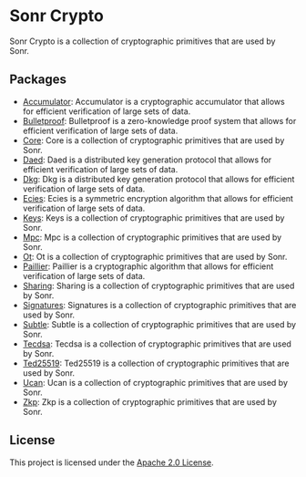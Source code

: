 # Sonr Crypto

Sonr Crypto is a collection of cryptographic primitives that are used by Sonr.

## Packages

- [Accumulator](./accumulator): Accumulator is a cryptographic accumulator that allows for efficient verification of large sets of data.
- [Bulletproof](./bulletproof): Bulletproof is a zero-knowledge proof system that allows for efficient verification of large sets of data.
- [Core](./core): Core is a collection of cryptographic primitives that are used by Sonr.
- [Daed](./daed): Daed is a distributed key generation protocol that allows for efficient verification of large sets of data.
- [Dkg](./dkg): Dkg is a distributed key generation protocol that allows for efficient verification of large sets of data.
- [Ecies](./ecies): Ecies is a symmetric encryption algorithm that allows for efficient verification of large sets of data.
- [Keys](./keys): Keys is a collection of cryptographic primitives that are used by Sonr.
- [Mpc](./mpc): Mpc is a collection of cryptographic primitives that are used by Sonr.
- [Ot](./ot): Ot is a collection of cryptographic primitives that are used by Sonr.
- [Paillier](./paillier): Paillier is a cryptographic algorithm that allows for efficient verification of large sets of data.
- [Sharing](./sharing): Sharing is a collection of cryptographic primitives that are used by Sonr.
- [Signatures](./signatures): Signatures is a collection of cryptographic primitives that are used by Sonr.
- [Subtle](./subtle): Subtle is a collection of cryptographic primitives that are used by Sonr.
- [Tecdsa](./tecdsa): Tecdsa is a collection of cryptographic primitives that are used by Sonr.
- [Ted25519](./ted25519): Ted25519 is a collection of cryptographic primitives that are used by Sonr.
- [Ucan](./ucan): Ucan is a collection of cryptographic primitives that are used by Sonr.
- [Zkp](./zkp): Zkp is a collection of cryptographic primitives that are used by Sonr.

## License

This project is licensed under the [Apache 2.0 License](./LICENSE).
